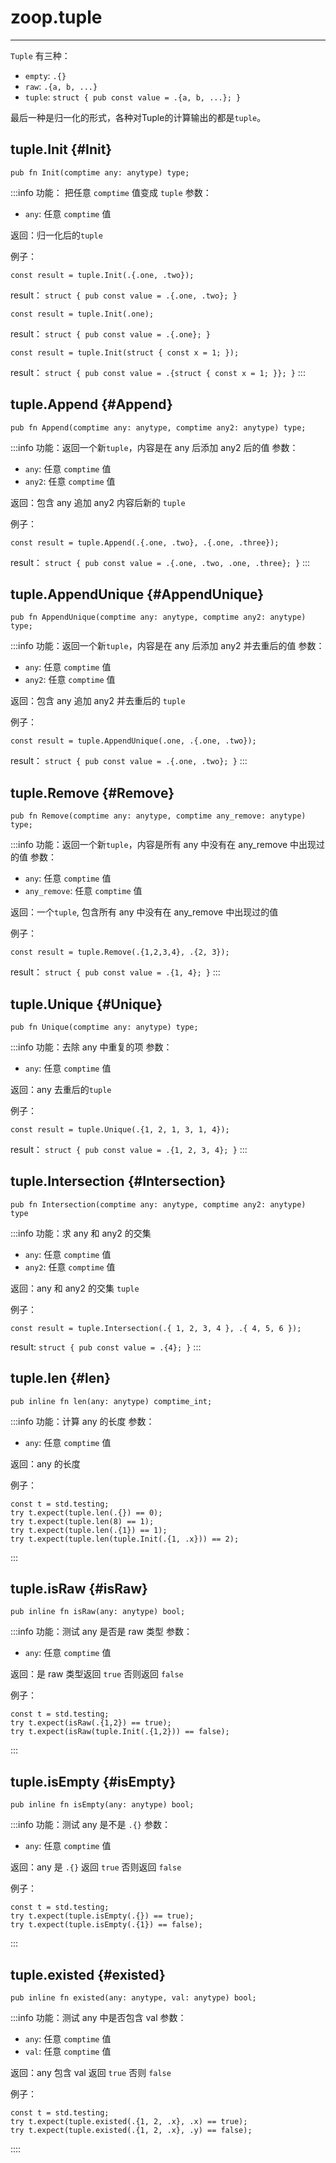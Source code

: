 # zoop.tuple
---
`Tuple` 有三种：
- `empty`: `.{}`
- `raw`: `.{a, b, ...}`
- `tuple`: `struct { pub const value = .{a, b, ...}; }`
  
最后一种是归一化的形式，各种对Tuple的计算输出的都是`tuple`。

## tuple.Init {#Init}
```zig
pub fn Init(comptime any: anytype) type;
```
:::info 功能： 把任意 `comptime` 值变成 `tuple`
参数：
- `any`: 任意 `comptime` 值
  
返回：归一化后的`tuple`

例子：
```zig
const result = tuple.Init(.{.one, .two});
```
result： `struct { pub const value = .{.one, .two}; }`

```zig
const result = tuple.Init(.one);
```
result： `struct { pub const value = .{.one}; }`

```zig
const result = tuple.Init(struct { const x = 1; });
```
result： `struct { pub const value = .{struct { const x = 1; }}; }`
:::

## tuple.Append {#Append}
```zig
pub fn Append(comptime any: anytype, comptime any2: anytype) type;
```
:::info 功能：返回一个新`tuple`，内容是在 any 后添加 any2 后的值
参数：
- `any`: 任意 `comptime` 值
- `any2`: 任意 `comptime` 值
  
返回：包含 any 追加 any2 内容后新的 `tuple`

例子：
```zig
const result = tuple.Append(.{.one, .two}, .{.one, .three});
```
result： `struct { pub const value = .{.one, .two, .one, .three}; }`
:::

## tuple.AppendUnique {#AppendUnique}
```zig
pub fn AppendUnique(comptime any: anytype, comptime any2: anytype) type;
```
:::info 功能：返回一个新`tuple`，内容是在 any 后添加 any2 并去重后的值
参数：
- `any`: 任意 `comptime` 值
- `any2`: 任意 `comptime` 值
  
返回：包含 any 追加 any2 并去重后的 `tuple`

例子：
```zig
const result = tuple.AppendUnique(.one, .{.one, .two});
```
result： `struct { pub const value = .{.one, .two}; }`
:::

## tuple.Remove {#Remove}
```zig
pub fn Remove(comptime any: anytype, comptime any_remove: anytype) type;
```
:::info 功能：返回一个新`tuple`，内容是所有 any 中没有在 any_remove 中出现过的值
参数：
- `any`: 任意 `comptime` 值
- `any_remove`: 任意 `comptime` 值
  
返回：一个`tuple`, 包含所有 any 中没有在 any_remove 中出现过的值

例子：
```zig
const result = tuple.Remove(.{1,2,3,4}, .{2, 3});
```
result： `struct { pub const value = .{1, 4}; }`
:::

## tuple.Unique {#Unique}
```zig
pub fn Unique(comptime any: anytype) type;
```
:::info 功能：去除 any 中重复的项
参数：
- `any`: 任意 `comptime` 值
  
返回：any 去重后的`tuple`

例子：
```zig
const result = tuple.Unique(.{1, 2, 1, 3, 1, 4});
```
result： `struct { pub const value = .{1, 2, 3, 4}; }`
:::

## tuple.Intersection {#Intersection}
```zig
pub fn Intersection(comptime any: anytype, comptime any2: anytype) type
```
:::info 功能：求 any 和 any2 的交集
- `any`: 任意 `comptime` 值
- `any2`: 任意 `comptime` 值

返回：any 和 any2 的交集 `tuple`

例子：
```zig
const result = tuple.Intersection(.{ 1, 2, 3, 4 }, .{ 4, 5, 6 });
```
result: `struct { pub const value = .{4}; }`
:::

## tuple.len {#len}
```zig
pub inline fn len(any: anytype) comptime_int;
```
:::info 功能：计算 any 的长度
参数：
- `any`: 任意 `comptime` 值
  
返回：any 的长度

例子：
```zig
const t = std.testing;
try t.expect(tuple.len(.{}) == 0);
try t.expect(tuple.len(8) == 1);
try t.expect(tuple.len(.{1}) == 1);
try t.expect(tuple.len(tuple.Init(.{1, .x})) == 2);
```
:::

## tuple.isRaw {#isRaw}
```zig
pub inline fn isRaw(any: anytype) bool;
```
:::info 功能：测试 any 是否是 raw 类型
参数：
- `any`: 任意 `comptime` 值
  
返回：是 raw 类型返回 `true` 否则返回 `false`

例子：
```zig
const t = std.testing;
try t.expect(isRaw(.{1,2}) == true);
try t.expect(isRaw(tuple.Init(.{1,2})) == false);
```
:::

## tuple.isEmpty {#isEmpty}
```zig
pub inline fn isEmpty(any: anytype) bool;
```
:::info 功能：测试 any 是不是 `.{}`
参数：
- `any`: 任意 `comptime` 值
  
返回：any 是 `.{}` 返回 `true` 否则返回 `false`

例子：
```zig
const t = std.testing;
try t.expect(tuple.isEmpty(.{}) == true);
try t.expect(tuple.isEmpty(.{1}) == false);
```
:::

## tuple.existed {#existed}
```zig
pub inline fn existed(any: anytype, val: anytype) bool;
```
:::info 功能：测试 any 中是否包含 val
参数：
- `any`: 任意 `comptime` 值
- `val`: 任意 `comptime` 值
  
返回：any 包含 val 返回 `true` 否则 `false`

例子：
```zig
const t = std.testing;
try t.expect(tuple.existed(.{1, 2, .x}, .x) == true);
try t.expect(tuple.existed(.{1, 2, .x}, .y) == false);
```
::::